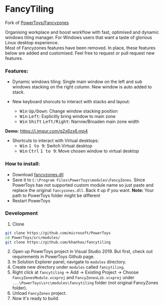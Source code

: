 # FancyTiling
Fork of [PowerToys/Fancyzones](https://github.com/microsoft/PowerToys/tree/master/src/modules/fancyzones)  

Organising workplace and boost workflow with fast, optimised and dynamic windows tiling manager. For Windows users that want a taste of glorious Linux desktop experience.  
Most of Fancyzones features have been removed. In place, these features below are added and customised. Feel free to request or pull request new features.

### Features:
- Dynamic windows tiling: Single main window on the left and sub windows stacking on the right column. New window is auto added to stack.

- New keyboard shorcuts to interact with stacks and layout:
  - <kbd>Win</kbd> <kbd>Up/Down</kbd>: Change window stacking position
  - <kbd>Win</kbd> <kbd>Left</kbd>: Explicitly bring window to main zone
  - <kbd>Win</kbd> <kbd>Shift</kbd> <kbd>Left/Right</kbd>: Narrow/Broaden main zone width

**Demo:** https://i.imgur.com/g2x6zx6.mp4

- Shortcuts to interact with Virtual desktops:
  - <kbd>Win</kbd> <kbd>1 to 9</kbd>: Switch Virtual desktop
  - <kbd>Win</kbd> <kbd>Ctrl</kbd> <kbd>1 to 9</kbd>: Move chosen window to virtual desktop

### How to install:
- Download [fancyzones.dll](https://github.com/khanhas/fancytiling/releases)
- Save it to `C:\Program Files\PowerToys\modules\FancyZones`. Since PowerToys has not supported custom module name so just paste and replace the original `fancyzones.dll`. Back it up if you want.
**Note:** Your path to PowerToys folder might be different
- Restart PowerToys

### Development
1. Clone
```bash
git clone https://github.com/microsoft/PowerToys
cd PowerToys/src/modules/
git clone https://github.com/khanhas/fancytiling
```

2. Open up PowerToys project in Visual Studio 2019. But first, check out requirements in PowerToys Github page.
3. In Solution Explorer panel, navigate to `modules` directory.
4. Create new directory under `modules` called `fancytiling`.
5. Right click at `fancytiling` -> Add -> Existing Project -> Choose `FancyZonesModule.vcxproj` and `FancyZonesLib.vcxproj` under `...\PowerToys\src\modules\fancytiling` folder (not original FancyZones folder).
6. Unload `FancyZones` project.
7. Now it's ready to build.